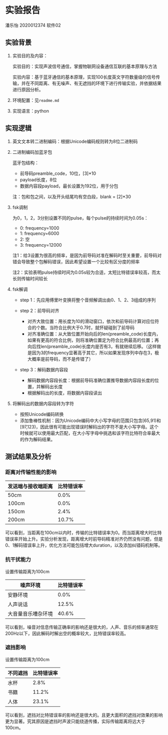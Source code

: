# 实验报告

潘乐怡 2020012374 软件02

## 实验背景

1. 实验目的及内容：

   实验目的：实现声波信号通信，掌握物联网设备通信互联的基本原理与方法

   实验内容：基于蓝牙通信的基本原理，实现100长度英文字符数量级的信号传输，并在不同距离、有无噪声、有无遮挡的环境下进行传输实验，并依据结果进行原因分析。

2. 环境配置：见`readme.md`

3. 实现语言：python

## 实现逻辑

1. 英文文本转二进制编码：根据Unicode编码规则转为8位二进制码

2. 二进制编码加蓝牙包

   蓝牙包结构：

   - 前导码preamble_code，10位，[3]*10
   - payload长度，8位
   - 数据内容段payload，最长设置为192位，用于分包

   注：包和包之间，以及开头结尾均有空白段，blank = [2]*30

3. fsk调制

   为0，1，2，3分别设置不同的pulse，每个pulse的持续时间为0.05s：

   - 0: frequency=1000
   - 1: frequency=6000
   - 2: 空
   - 3: frequency=12000

   注1：给3设置为很高的频率，是因为前导码对准在解码时至关重要，前导码对错会导致整个包解码错误，因此希望设置一个比较有区分度的频率

   注2：实验表明pulse持续时间为0.05s较为合适，太短比特错误率较高，而太长则传输时间较长

4. fsk解调

   - step 1：先应用傅里叶变换将整个音频解调出由0、1、2、3组成的序列
   - step 2：前导码对齐
     - 对齐大致位置：用长度为10的滑动窗口，依次和前导码计算对应位符合的个数。当符合比例大于0.7时，就怀疑碰到了前导码
     - 对齐准确位置：从大致位置开始向后的len(preamble_code)长度内，如果有更高的符合比例，则将准确位置定为符合比例最高的位置；再向后找len(preamble_code)长度内是否有3，有就继续后移。（这样做是因为3的frequency显著高于其它，所以如果发现序列中存在3，极大概率是前导码，而不是传错了）

   - step 3：解码数据内容段
     - 解码数据内容段长度：根据前导码准确位置推导数据内容段长度的位置，并解码出长度
     - 根据解码出的长度，将数据内容段读出

5. 将解码出的数据内容段转为字符

   - 按照Unicode编码转换
   - 添加鲁棒性机制：因为Unicode编码中大小写字母的范围只包含[65,91)和[97,123)，因此很有可能出现错误时解码出的字符不是大小写字母。这个时候就可以使用最大匹配，在大小写字母中挑选和该字符比特符合率最大的作为解码结果。

## 测试结果及分析

### 距离对传输性能的影响

| 发送端与接收端距离 | 比特错误率 |
| ------------------ | ---------- |
| 50cm               | 0.0%       |
| 100cm              | 0.0%       |
| 150cm              | 2.4%       |
| 200cm              | 10.7%      |

可以看到，当距离在100cm以内时，传输的比特错误率为0。而当距离增大时比特错误率开始上升。实验分析发现，距离增大时前导码精准对齐仍然没有问题，但是0、1解码错误率上升，优化方法可能包括增大duration，以及添加纠错码机制等。

### 抗干扰能力

设置传输距离为100cm

| 噪声环境           | 比特错误率 |
| ------------------ | ---------- |
| 安静环境           | 0.0%       |
| 人声说话           | 12.5%      |
| 大音量音乐嘈杂环境 | 40.6%      |

可以看到，噪音对信息传输正确率的影响还是很大的，人声、音乐的频率通常在200Hz以下，因此解码时解出空的概率较大，比特错误率较高。

### 遮挡影响

设置传输距离为100cm

| 不同遮挡 | 比特错误率 |
| -------- | ---------- |
| 水杯     | 2.8%       |
| 书籍     | 11.2%      |
| 人体     | 23.1%      |

可以看到，遮挡对比特错误率的影响还是很大的。且更大面积的遮挡对效果的影响更为显著。究其原因是遮挡时声波只能绕道传播，实际传输距离将远大于100cm。